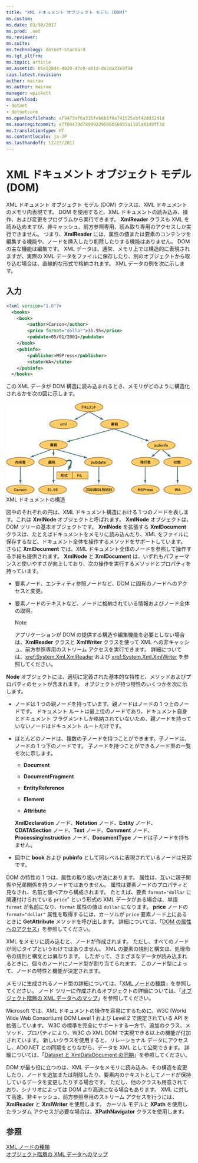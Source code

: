 ```yaml
---
title: "XML ドキュメント オブジェクト モデル (DOM)"
ms.custom: 
ms.date: 03/30/2017
ms.prod: .net
ms.reviewer: 
ms.suite: 
ms.technology: dotnet-standard
ms.tgt_pltfrm: 
ms.topic: article
ms.assetid: b5e52844-4820-47c0-a61d-de2da33e9f54
caps.latest.revision: 
author: mairaw
ms.author: mairaw
manager: wpickett
ms.workload:
- dotnet
- dotnetcore
ms.openlocfilehash: af9473af6a315feb6b1f0a741525cbf42dd32d1d
ms.sourcegitcommit: e7f04439d78909229506b56935a1105a4149ff3d
ms.translationtype: HT
ms.contentlocale: ja-JP
ms.lasthandoff: 12/23/2017
---
```

# <a name="xml-document-object-model-dom"></a>XML ドキュメント オブジェクト モデル (DOM)
XML ドキュメント オブジェクト モデル (DOM) クラスは、XML ドキュメントのメモリ内表現です。 DOM を使用すると、XML ドキュメントの読み込み、操作、および変更をプログラムから実行できます。 **XmlReader** クラスも XML を読み込めますが、非キャッシュ、前方参照専用、読み取り専用のアクセスしか実行できません。 つまり、**XmlReader** には、属性の値または要素のコンテンツを編集する機能や、ノードを挿入したり削除したりする機能はありません。 DOM の主な機能は編集です。 XML データは、通常、メモリ上では構造的に表現されますが、実際の XML データをファイルに保存したり、別のオブジェクトから取り込む場合は、直線的な形式で格納されます。 XML データの例を次に示します。  
  
## <a name="input"></a>入力  
  
```xml  
<?xml version="1.0"?>  
  <books>  
    <book>  
        <author>Carson</author>  
        <price format="dollar">31.95</price>  
        <pubdate>05/01/2001</pubdate>  
    </book>  
    <pubinfo>  
        <publisher>MSPress</publisher>  
        <state>WA</state>  
    </pubinfo>  
  </books>   
```  
  
 この XML データが DOM 構造に読み込まれるとき、メモリがどのように構造化されるかを次の図に示します。  
  
 ![XML ドキュメントの構造](../../../../docs/standard/data/xml/media/xml-to-domtree.gif "XML_To_DOMTree")  
XML ドキュメントの構造  
  
 図中のそれぞれの円は、XML ドキュメント構造における 1 つのノードを表します。これは **XmlNode** オブジェクトと呼ばれます。 **XmlNode** オブジェクトは、DOM ツリーの基本オブジェクトです。 **XmlNode** を拡張する **XmlDocument** クラスは、たとえばドキュメントをメモリに読み込んだり、XML をファイルに保存するなど、ドキュメント全体を操作するメソッドをサポートしています。 さらに **XmlDocument** では、XML ドキュメント全体のノードを参照して操作する手段も提供されます。 **XmlNode** と **XmlDocument** は、いずれもパフォーマンスと使いやすさが向上しており、次の操作を実行するメソッドとプロパティを持っています。  
  
-   要素ノード、エンティティ参照ノードなど、DOM に固有のノードへのアクセスと変更。  
  
-   要素ノードのテキストなど、ノードに格納されている情報およびノード全体の取得。  
  
    > [!NOTE]
    >  アプリケーションが DOM の提供する構造や編集機能を必要としない場合は、**XmlReader** クラスと **XmlWriter** クラスを使って XML への非キャッシュ、前方参照専用のストリーム アクセスを実行できます。 詳細については、<xref:System.Xml.XmlReader> および <xref:System.Xml.XmlWriter> を参照してください。  
  
 **Node** オブジェクトには、適切に定義された基本的な特性と、メソッドおよびプロパティのセットが含まれます。 オブジェクトが持つ特性のいくつかを次に示します。  
  
-   ノードは 1 つの親ノードを持っています。親ノードはノードの 1 つ上のノードです。 ドキュメント ルートは最上位のノードであり、ドキュメント自身とドキュメント フラグメントしか格納されていないため、親ノードを持っていないノードはドキュメント ルートだけです。  
  
-   ほとんどのノードは、複数の子ノードを持つことができます。子ノードは、ノードの 1 つ下のノードです。 子ノードを持つことができるノード型の一覧を次に示します。  
  
    -   **Document**  
  
    -   **DocumentFragment**  
  
    -   **EntityReference**  
  
    -   **Element**  
  
    -   **Attribute**  
  
     **XmlDeclaration** ノード、**Notation** ノード、**Entity** ノード、**CDATASection** ノード、**Text** ノード、**Comment** ノード、**ProcessingInstruction** ノード、**DocumentType** ノードは子ノードを持ちません。  
  
-   図中に **book** および **pubinfo** として同レベルに表現されているノードは兄弟です。  
  
 DOM の特性の 1 つは、属性の取り扱い方法にあります。 属性は、互いに親子関係や兄弟関係を持つノードではありません。 属性は要素ノードのプロパティと見なされ、名前と値ペアから構成されます。 たとえば、要素 `format="dollar` に関連付けられている `price`" という形式の XML データがある場合は、単語 `format` が名前になり、`format` 属性の値は `dollar` になります。 **price** ノードの `format="dollar"` 属性を取得するには、カーソルが `price` 要素ノード上にあるときに **GetAttribute** メソッドを呼び出します。 詳細については、「[DOM の属性へのアクセス](../../../../docs/standard/data/xml/accessing-attributes-in-the-dom.md)」を参照してください。  
  
 XML をメモリに読み込むと、ノードが作成されます。 ただし、すべてのノードが同じタイプというわけではありません。 XML の要素の規則と構文は、処理命令の規則と構文とは異なります。 したがって、さまざまなデータが読み込まれるときに、個々のノードにノード型が割り当てられます。 このノード型によって、ノードの特性と機能が決定されます。  
  
 メモリに生成されるノード型の詳細については、「[XML ノードの種類](../../../../docs/standard/data/xml/types-of-xml-nodes.md)」を参照してください。 ノード ツリーに作成されるオブジェクトの詳細については、「[オブジェクト階層の XML データへのマップ](../../../../docs/standard/data/xml/mapping-the-object-hierarchy-to-xml-data.md)」を参照してください。  
  
 Microsoft では、XML ドキュメントの操作を容易にするために、W3C (World Wide Web Consortium) DOM Level 1 および Level 2 で規定されている API を拡張しています。 W3C の標準を完全にサポートする一方で、追加のクラス、メソッド、プロパティにより、W3C の XML DOM で実現できる以上の機能が付加されています。 新しいクラスを使用すると、リレーショナル データにアクセスし、ADO.NET との同期をとりながら、データを XML として公開できます。 詳細については、「[Dataset と XmlDataDocument の同期](../../../../docs/framework/data/adonet/dataset-datatable-dataview/dataset-and-xmldatadocument-synchronization.md)」を参照してください。  
  
 DOM が最も役に立つのは、XML データをメモリに読み込み、その構造を変更したり、ノードを追加または削除したり、要素内のテキストとしてノードが保持しているデータを変更したりする場合です。 ただし、他のクラスも用意されており、シナリオによっては DOM より高速になる場合もあります。 XML に対して高速、非キャッシュ、前方参照専用のストリーム アクセスを行うには、**XmlReader** と **XmlWriter** を使用します。 カーソル モデルと **XPath** を使用したランダム アクセスが必要な場合は、**XPathNavigator** クラスを使用します。  
  
## <a name="see-also"></a>参照  
 [XML ノードの種類](../../../../docs/standard/data/xml/types-of-xml-nodes.md)  
 [オブジェクト階層の XML データへのマップ](../../../../docs/standard/data/xml/mapping-the-object-hierarchy-to-xml-data.md)
